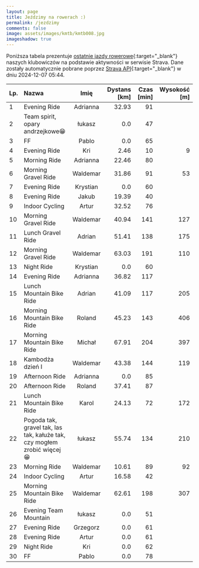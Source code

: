 ```yaml
---
layout: page
title: Jeździmy na rowerach :)
permalink: /jezdzimy
comments: false
image: assets/images/kmtb/kmtb008.jpg
imageshadow: true
---
```


Poniższa tabela prezentuje [ostatnie jazdy rowerowe](https://www.strava.com/clubs/336381){:target="_blank"} naszych klubowiczów na podstawie aktywności w serwisie Strava. Dane zostały automatycznie pobrane poprzez [Strava API](https://developers.strava.com/docs/reference/#api-Clubs-getClubActivitiesById){:target="_blank"} w dniu 2024-12-07 05:44.

Lp. | Nazwa | Imię | Dystans [km] | Czas [min] | Wysokość [m]
:--- | :--- | :---: | ---: | ---: | ---:
1|Evening Ride|Adrianna|32.93|91|
2|Team spirit, opary andrzejkowe😁|łukasz|0.0|47|
3|FF|Pablo|0.0|65|
4|Evening Ride|Kri|2.46|10|9
5|Morning Ride|Adrianna|22.46|80|
6|Morning Gravel Ride|Waldemar|31.86|91|53
7|Evening Ride|Krystian|0.0|60|
8|Evening Ride|Jakub|19.39|40|
9|Indoor Cycling|Artur|32.52|76|
10|Morning Gravel Ride|Waldemar|40.94|141|127
11|Lunch Gravel Ride|Adrian|51.41|138|175
12|Morning Gravel Ride|Waldemar|63.03|191|110
13|Night Ride|Krystian|0.0|60|
14|Evening Ride|Adrianna|36.82|117|
15|Lunch Mountain Bike Ride|Adrian|41.09|117|205
16|Morning Mountain Bike Ride|Roland|45.23|143|406
17|Morning Mountain Bike Ride|Michał|67.91|204|397
18|Kambodża dzień I|Waldemar|43.38|144|119
19|Afternoon Ride|Adrianna|0.0|85|
20|Afternoon Ride|Roland|37.41|87|
21|Lunch Mountain Bike Ride|Karol|24.13|72|172
22|Pogoda tak, gravel tak, las tak, kałuże tak, czy mogłem zrobić więcej 😁|łukasz|55.74|134|210
23|Morning Ride|Waldemar|10.61|89|92
24|Indoor Cycling|Artur|16.58|42|
25|Morning Mountain Bike Ride|Waldemar|62.61|198|307
26|Evening Team Mountain|łukasz|0.0|51|
27|Evening Ride|Grzegorz|0.0|61|
28|Evening Ride|Artur|0.0|61|
29|Night Ride|Kri|0.0|62|
30|FF|Pablo|0.0|78|
